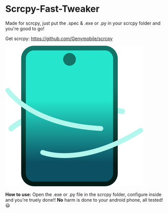 # Scrcpy-Fast-Tweaker
Made for scrcpy, just put the .spec & .exe or .py in your scrcpy folder and you're good to go!

Get scrcpy: https://github.com/Genymobile/scrcpy

![Scrcpy-Fast-Tweaker Logo](scrcrpy-fast-tweaker/SFT_logo.svg)

**How to use:**
Open the .exe or .py file in the scrcpy folder, configure inside and you're truely done!!
**No** harm is done to your android phone, all tested! 😃

